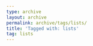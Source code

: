 ```yaml
---
type: archive
layout: archive
permalink: archive/tags/lists/
title: 'Tagged with: lists'
tag: lists
---
```


